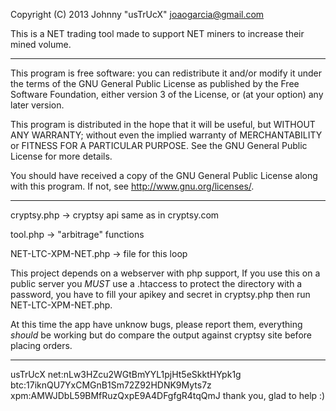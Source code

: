 Copyright (C) 2013  Johnny "usTrUcX"  joaogarcia@gmail.com

This is a NET trading tool made to support NET miners to increase their mined volume.

-----------------------------------------------------------------------

This program is free software: you can redistribute it and/or modify
it under the terms of the GNU General Public License as published by
the Free Software Foundation, either version 3 of the License, or
(at your option) any later version.

This program is distributed in the hope that it will be useful,
but WITHOUT ANY WARRANTY; without even the implied warranty of
MERCHANTABILITY or FITNESS FOR A PARTICULAR PURPOSE.  See the
GNU General Public License for more details.

You should have received a copy of the GNU General Public License
along with this program.  If not, see <http://www.gnu.org/licenses/>.

-----------------------------------------------------------------------

cryptsy.php -> cryptsy api same as in cryptsy.com

tool.php -> "arbitrage" functions

NET-LTC-XPM-NET.php -> file for this loop

This project depends on a webserver with php support, If you use this on a public server you _MUST_ use a .htaccess to protect the directory with a password, you have to fill your apikey and secret in cryptsy.php then run NET-LTC-XPM-NET.php.

At this time the app have unknow bugs, please report them, everything _should_ be working but do compare the output against cryptsy site before placing orders.

-----------------------------------------------------------------------

usTrUcX
net:nLw3HZcu2WGtBmYYL1pjHt5eSkktHYpk1g
btc:17iknQU7YxCMGnB1Sm72Z92HDNK9Myts7z
xpm:AMWJDbL59BMfRuzQxpE9A4DFgfgR4tqQmJ
thank you, glad to help :)
